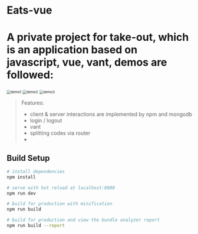 # Eats-vue
A private project for take-out, which is an application based on javascript, vue, vant, demos are followed:
=======
<img src="https://github.com/joyxu96/Eats-vue/tree/master/demos/demo1.gif" alt="demo1" style="zoom:67%;" />

<img src="https://github.com/joyxu96/Eats-vue/tree/master/demos/demo2.gif" alt="demo2" style="zoom:67%;" />



<img src="https://github.com/joyxu96/Eats-vue/tree/master/demos/demo3.gif" alt="demo3" style="zoom:67%;" />



> Features:
>
> - client & server interactions are implemented by npm and mongodb
> - login / logout
> - vant
> - splitting codes via router
> - 
>
> 
>
> 

## Build Setup

``` bash
# install dependencies
npm install

# serve with hot reload at localhost:8080
npm run dev

# build for production with minification
npm run build

# build for production and view the bundle analyzer report
npm run build --report
```

